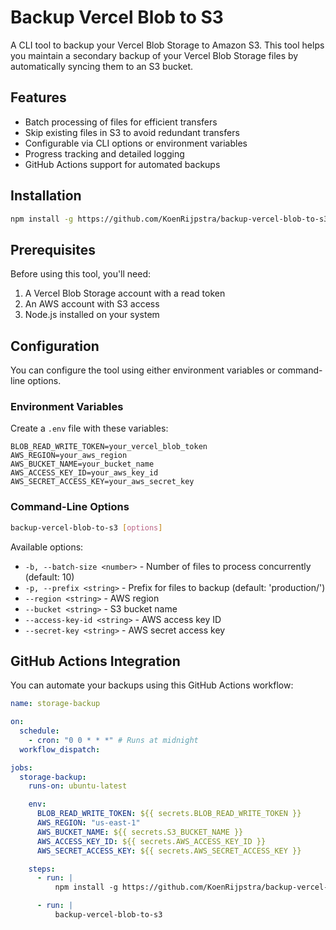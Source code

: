 # Backup Vercel Blob to S3

A CLI tool to backup your Vercel Blob Storage to Amazon S3. This tool helps you maintain a secondary backup of your Vercel Blob Storage files by automatically syncing them to an S3 bucket.

## Features

- Batch processing of files for efficient transfers
- Skip existing files in S3 to avoid redundant transfers
- Configurable via CLI options or environment variables
- Progress tracking and detailed logging
- GitHub Actions support for automated backups

## Installation

```bash
npm install -g https://github.com/KoenRijpstra/backup-vercel-blob-to-s3
```

## Prerequisites

Before using this tool, you'll need:

1. A Vercel Blob Storage account with a read token
2. An AWS account with S3 access
3. Node.js installed on your system

## Configuration

You can configure the tool using either environment variables or command-line options.

### Environment Variables

Create a `.env` file with these variables:

```env
BLOB_READ_WRITE_TOKEN=your_vercel_blob_token
AWS_REGION=your_aws_region
AWS_BUCKET_NAME=your_bucket_name
AWS_ACCESS_KEY_ID=your_aws_key_id
AWS_SECRET_ACCESS_KEY=your_aws_secret_key
```

### Command-Line Options

```bash
backup-vercel-blob-to-s3 [options]
```

Available options:

- `-b, --batch-size <number>` - Number of files to process concurrently (default: 10)
- `-p, --prefix <string>` - Prefix for files to backup (default: 'production/')
- `--region <string>` - AWS region
- `--bucket <string>` - S3 bucket name
- `--access-key-id <string>` - AWS access key ID
- `--secret-key <string>` - AWS secret access key

## GitHub Actions Integration

You can automate your backups using this GitHub Actions workflow:

```yaml
name: storage-backup

on:
  schedule:
    - cron: "0 0 * * *" # Runs at midnight
  workflow_dispatch:

jobs:
  storage-backup:
    runs-on: ubuntu-latest

    env:
      BLOB_READ_WRITE_TOKEN: ${{ secrets.BLOB_READ_WRITE_TOKEN }}
      AWS_REGION: "us-east-1"
      AWS_BUCKET_NAME: ${{ secrets.S3_BUCKET_NAME }}
      AWS_ACCESS_KEY_ID: ${{ secrets.AWS_ACCESS_KEY_ID }}
      AWS_SECRET_ACCESS_KEY: ${{ secrets.AWS_SECRET_ACCESS_KEY }}

    steps:
      - run: |
          npm install -g https://github.com/KoenRijpstra/backup-vercel-blob-to-s3

      - run: |
          backup-vercel-blob-to-s3
```
